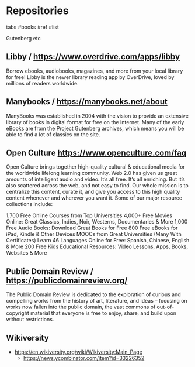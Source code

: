 # Repositories

tabs #books #ref #list


Gutenberg etc

## Libby / https://www.overdrive.com/apps/libby

Borrow ebooks, audiobooks, magazines, and more from your local library for free! Libby is the newer library reading app by OverDrive, loved by millions of readers worldwide.


## Manybooks / https://manybooks.net/about

ManyBooks was established in 2004 with the vision to provide an extensive library of books in digital format for free on the Internet. Many of the early eBooks are from the Project Gutenberg archives, which means you will be able to find a lot of classics on the site.


## Open Culture https://www.openculture.com/faq

Open Culture brings together high-quality cultural & educational media for the worldwide lifelong learning community. Web 2.0 has given us great amounts of intelligent audio and video. It’s all free. It’s all enriching. But it’s also scattered across the web, and not easy to find. Our whole mission is to centralize this content, curate it, and give you access to this high quality content whenever and wherever you want it. Some of our major resource collections include:

1,700 Free Online Courses from Top Universities
4,000+ Free Movies Online: Great Classics, Indies, Noir, Westerns, Documentaries & More
1,000 Free Audio Books: Download Great Books for Free
800 Free eBooks for iPad, Kindle & Other Devices
MOOCs from Great Universities (Many With Certificates)
Learn 46 Languages Online for Free: Spanish, Chinese, English & More
200 Free Kids Educational Resources: Video Lessons, Apps, Books, Websites & More


## Public Domain Review / https://publicdomainreview.org/

The Public Domain Review is dedicated to the exploration of curious and compelling works from the history of art, literature, and ideas – focusing on works now fallen into the public domain, the vast commons of out-of-copyright material that everyone is free to enjoy, share, and build upon without restrictions.


## Wikiversity

* https://en.wikiversity.org/wiki/Wikiversity:Main_Page
  * https://news.ycombinator.com/item?id=33226352

